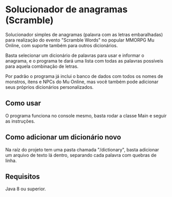 # Solucionador de anagramas (Scramble)
Solucionador simples de anagramas (palavra com as letras embaralhadas) para realização do evento "Scramble Words" no popular MMORPG Mu Online, com suporte também para outros dicionários.

Basta selecionar um dicionário de palavras para usar e informar o anagrama, e o programa te dará uma lista com todas as palavras possíveis para aquela combinação de letras.

Por padrão o programa já inclui o banco de dados com todos os nomes de monstros, itens e NPCs do Mu Online, mas você também pode adicionar seus próprios dicionários personalizados.

## Como usar
O programa funciona no console mesmo, basta rodar a classe Main e seguir as instruções.

## Como adicionar um dicionário novo
Na raíz do projeto tem uma pasta chamada "/dictionary", basta adicionar um arquivo de texto lá dentro, separando cada palavra com quebras de linha.

## Requisitos
Java 8 ou superior.
